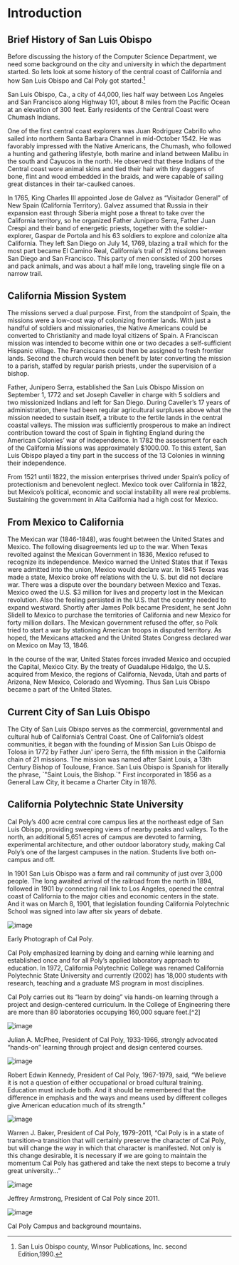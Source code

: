 Introduction
============

Brief History of San Luis Obispo
--------------------------------

Before discussing the history of the Computer Science Department, we
need some background on the city and university in which the department
started. So lets look at some history of the central coast of California
and how San Luis Obispo and Cal Poly got started.[^1]

San Luis Obispo, Ca., a city of 44,000, lies half way between Los
Angeles and San Francisco along Highway 101, about 8 miles from the
Pacific Ocean at an elevation of 300 feet. Early residents of the
Central Coast were Chumash Indians.

One of the first central coast explorers was Juan Rodriguez Cabrillo who
sailed into northern Santa Barbara Channel in mid-October 1542. He was
favorably impressed with the Native Americans, the Chumash, who followed
a hunting and gathering lifestyle, both marine and inland between Malibu
in the south and Cayucos in the north. He observed that these Indians of
the Central coast wore animal skins and tied their hair with tiny
daggers of bone, flint and wood embedded in the braids, and were capable
of sailing great distances in their tar-caulked canoes.

In 1765, King Charles III appointed Jose de Galvez as “Visitador
General” of New Spain (California Territory). Galvez assumed that Russia
in their expansion east through Siberia might pose a threat to take over
the California territory, so he organized Father Junipero Serra, Father
Juan Crespi and their band of energetic priests, together with the
soldier-explorer, Gaspar de Portola and his 63 soldiers to explore and
colonize alta California. They left San Diego on July 14, 1769, blazing
a trail which for the most part became El Camino Real, California’s
trail of 21 missions between San Diego and San Francisco. This party of
men consisted of 200 horses and pack animals, and was about a half mile
long, traveling single file on a narrow trail.

California Mission System
-------------------------

The missions served a dual purpose. First, from the standpoint of Spain,
the missions were a low-cost way of colonizing frontier lands. With just
a handful of soldiers and missionaries, the Native Americans could be
converted to Christianity and made loyal citizens of Spain. A Franciscan
mission was intended to become within one or two decades a
self-sufficient Hispanic village. The Franciscans could then be assigned
to fresh frontier lands. Second the church would then benefit by later
converting the mission to a parish, staffed by regular parish priests,
under the supervision of a bishop.

Father, Junipero Serra, established the San Luis Obispo Mission on
September 1, 1772 and set Joseph Caveller in charge with 5 soldiers and
two missionized Indians and left for San Diego. During Caveller’s 17
years of administration, there had been regular agricultural surpluses
above what the mission needed to sustain itself, a tribute to the
fertile lands in the central coastal valleys. The mission was
sufficiently prosperous to make an indirect contribution toward the cost
of Spain in fighting England during the American Colonies’ war of
independence. In 1782 the assessment for each of the California Missions
was approximately $1000.00. To this extent, San Luis Obispo played a
tiny part in the success of the 13 Colonies in winning their
independence.

From 1521 until 1822, the mission enterprises thrived under Spain’s
policy of protectionism and benevolent neglect. Mexico took over
California in 1822, but Mexico’s political, economic and social
instability all were real problems. Sustaining the government in Alta
California had a high cost for Mexico.

From Mexico to California
-------------------------

The Mexican war (1846-1848), was fought between the United States and
Mexico. The following disagreements led up to the war. When Texas
revolted against the Mexican Government in 1836, Mexico refused to
recognize its independence. Mexico warned the United States that if
Texas were admitted into the union, Mexico would declare war. In 1845
Texas was made a state, Mexico broke off relations with the U. S. but
did not declare war. There was a dispute over the boundary between
Mexico and Texas. Mexico owed the U.S. $3 million for lives and property
lost in the Mexican revolution. Also the feeling persisted in the U.S.
that the country needed to expand westward. Shortly after James Polk
became President, he sent John Slidell to Mexico to purchase the
territories of California and new Mexico for forty million dollars. The
Mexican government refused the offer, so Polk tried to start a war by
stationing American troops in disputed territory. As hoped, the Mexicans
attacked and the United States Congress declared war on Mexico on May
13, 1846.

In the course of the war, United States forces invaded Mexico and
occupied the Capital, Mexico City. By the treaty of Guadalupe Hidalgo,
the U.S. acquired from Mexico, the regions of California, Nevada, Utah
and parts of Arizona, New Mexico, Colorado and Wyoming. Thus San Luis
Obispo became a part of the United States.

Current City of San Luis Obispo
-------------------------------

The City of San Luis Obispo serves as the commercial, governmental and
cultural hub of California’s Central Coast. One of California’s oldest
communities, it began with the founding of Mission San Luis Obispo de
Tolosa in 1772 by Father Jun' ipero Serra, the fifth mission in the
California chain of 21 missions. The mission was named after Saint
Louis, a 13th Century Bishop of Toulouse, France. San Luis Obispo is
Spanish for literally the phrase, \`"Saint Louis, the Bishop.\`" First
incorporated in 1856 as a General Law City, it became a Charter City in
1876.

California Polytechnic State University
---------------------------------------

Cal Poly’s 400 acre central core campus lies at the northeast edge of
San Luis Obispo, providing sweeping views of nearby peaks and valleys.
To the north, an additional 5,651 acres of campus are devoted to
farming, experimental architecture, and other outdoor laboratory study,
making Cal Poly’s one of the largest campuses in the nation. Students
live both on-campus and off.

In 1901 San Luis Obispo was a farm and rail community of just over 3,000
people. The long awaited arrival of the railroad from the north in 1894,
followed in 1901 by connecting rail link to Los Angeles, opened the
central coast of California to the major cities and economic centers in
the state. And it was on March 8, 1901, that legislation founding
California Polytechnic School was signed into law after six years of
debate.

![image](poly.png)

Early Photograph of Cal Poly.

Cal Poly emphasized learning by doing and earning while learning and
established once and for all Poly’s applied laboratory approach to
education. In 1972, California Polytechnic College was renamed
California Polytechnic State University and currently (2002) has 18,000
students with research, teaching and a graduate MS program in most
disciplines.

Cal Poly carries out its “learn by doing” via hands-on learning through
a project and design-centered curriculum. In the College of Engineering
there are more than 80 laboratories occupying 160,000 square feet.[^2]

![image](./mcphee.png)

Julian A. McPhee, President of Cal Poly, 1933-1966, strongly advocated
“hands-on” learning through project and design centered courses.

![image](kennedy.png)

Robert Edwin Kennedy, President of Cal Poly, 1967-1979, said, “We
believe it is not a question of either occupational or broad cultural
training. Education must include both. And it should be remembered that
the difference in emphasis and the ways and means used by different
colleges give American education much of its strength.”

![image](baker.png)

Warren J. Baker, President of Cal Poly, 1979-2011, “Cal Poly is in a
state of transition–a transition that will certainly preserve the
character of Cal Poly, but will change the way in which that character
is manifested. Not only is this change desirable, it is necessary if we
are going to maintain the momentum Cal Poly has gathered and take the
next steps to become a truly great university...”

![image](armstrong.png)

Jeffrey Armstrong, President of Cal Poly since 2011.

![image](campus.png)

Cal Poly Campus and background mountains.

[^1]: San Luis Obispo county, Winsor Publications, Inc. second
    Edition,1990.

